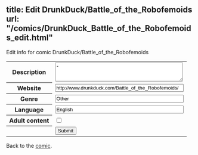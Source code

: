 title: Edit DrunkDuck/Battle_of_the_Robofemoids
url: "/comics/DrunkDuck_Battle_of_the_Robofemoids_edit.html"
---
Edit info for comic DrunkDuck/Battle_of_the_Robofemoids

<form name="comic" action="http://gaepostmail.appspot.com/comic/" method="post">
<table class="comicinfo">
<tr>
<th>Description</th><td><textarea name="description" cols="40" rows="3">-</textarea></td>
</tr>
<tr>
<th>Website</th><td><input type="text" name="url" value="http://www.drunkduck.com/Battle_of_the_Robofemoids/" size="40"/></td>
</tr>
<tr>
<th>Genre</th><td><input type="text" name="genre" value="Other" size="40"/></td>
</tr>
<tr>
<th>Language</th><td><input type="text" name="language" value="English" size="40"/></td>
</tr>
<tr>
<th>Adult content</th><td><input type="checkbox" name="adult" value="adult" /></td>
</tr>
<tr>
<th></th><td>
<input type="hidden" name="comic" value="DrunkDuck_Battle_of_the_Robofemoids" />
<input type="submit" name="submit" value="Submit" />
</td>
</tr>
</table>
</form>

Back to the [comic](DrunkDuck_Battle_of_the_Robofemoids.html).
